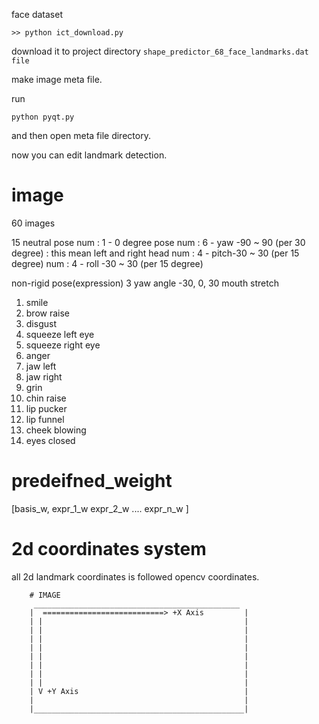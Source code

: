 



face dataset 
```
>> python ict_download.py
```



download it to project directory ```shape_predictor_68_face_landmarks.dat file```



make image meta file.


run 
```
python pyqt.py
```
and then 
open meta file directory.

now you can edit landmark detection.





# image 

60 images

15 neutral pose 
    num : 1 - 0 degree pose
    num : 6 - yaw -90 ~ 90 (per 30 degree) : this mean left and right head
    num : 4 - pitch-30 ~ 30 (per 15 degree)
    num : 4 - roll -30 ~ 30 (per 15 degree)

non-rigid pose(expression)
3 yaw angle -30, 0, 30
mouth stretch
1. smile
2. brow raise 
3. disgust 
4. squeeze left eye 
6. squeeze right eye 
7. anger
8. jaw left 
9. jaw right 
10. grin
11. chin raise
12. lip pucker
13. lip funnel
14. cheek blowing 
15. eyes closed


# predeifned_weight 
[basis_w, expr_1_w expr_2_w .... expr_n_w ]






# 2d coordinates system

all 2d landmark coordinates is followed opencv coordinates.

```
    # IMAGE
     ______________________________________________
    |  ===========================> +X Axis         |
    | |                                             |
    | |                                             |
    | |                                             |
    | |                                             |
    | |                                             |  
    | |                                             |  
    | |                                             |  
    | |                                             |  
    | V +Y Axis                                     |
    |                                               |
    |_______________________________________________|
```